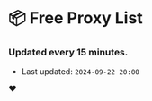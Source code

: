 # :package: Free Proxy List
### Updated every 15 minutes.

- Last updated: `2024-09-22 20:00`

:heart:

